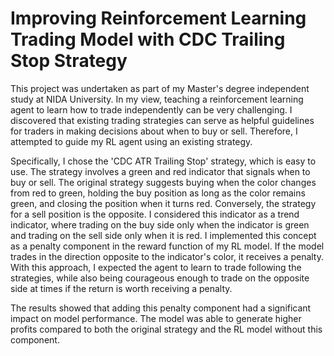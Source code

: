 # Improving Reinforcement Learning Trading Model with CDC Trailing Stop Strategy

This project was undertaken as part of my Master's degree independent study at NIDA University. 
In my view, teaching a reinforcement learning agent to learn how to trade independently can be very challenging. 
I discovered that existing trading strategies can serve as helpful guidelines for traders in making decisions about when to buy or sell.
Therefore, I attempted to guide my RL agent using an existing strategy.

Specifically, I chose the 'CDC ATR Trailing Stop' strategy, which is easy to use. 
The strategy involves a green and red indicator that signals when to buy or sell. 
The original strategy suggests buying when the color changes from red to green, holding the buy position as long as the color remains green, 
and closing the position when it turns red. Conversely, the strategy for a sell position is the opposite. 
I considered this indicator as a trend indicator, where trading on the buy side only when the indicator is green and trading on the sell side only when it is red. 
I implemented this concept as a penalty component in the reward function of my RL model. 
If the model trades in the direction opposite to the indicator's color, it receives a penalty. 
With this approach, I expected the agent to learn to trade following the strategies, 
while also being courageous enough to trade on the opposite side at times if the return is worth receiving a penalty.

The results showed that adding this penalty component had a significant impact on model performance. 
The model was able to generate higher profits compared to both the original strategy and the RL model without this component.



